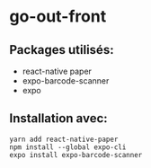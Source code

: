 # go-out-front
## Packages utilisés:
- react-native paper
- expo-barcode-scanner
- expo

## Installation avec:

```
yarn add react-native-paper
npm install --global expo-cli
expo install expo-barcode-scanner
```